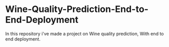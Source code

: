 # Wine-Quality-Prediction-End-to-End-Deployment
In this repository i've made a project on Wine quality prediction, With end to end deployment.
